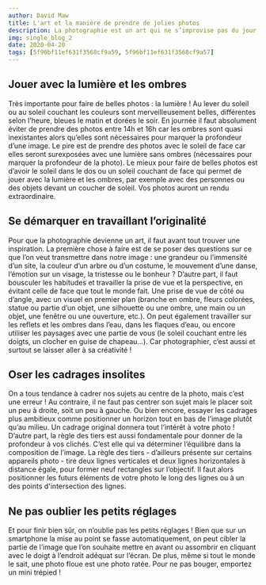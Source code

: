 ```yaml
---
author: David Maw
title: L'art et la manière de prendre de jolies photos
description: La photographie est un art qui ne s’improvise pas du jour au lendemain. Dans cet article je vous donne quelques pistes pour prendre de très jolies photos avec votre smartphone.
img: single_blog_2
date: 2020-04-20
tags: [5f96bf11ef631f3568cf9a59, 5f96bf11ef631f3568cf9a57]
---
```


<h2>Jouer avec la lumière et les ombres</h2>

Très importante pour faire de belles photos : la lumière ! Au lever du soleil ou au soleil couchant les couleurs sont merveilleusement belles, différentes selon l’heure, bleues le matin et dorées le soir. En journée il faut absolument éviter de prendre des photos entre 14h et 16h car les ombres sont quasi inexistantes alors qu’elles sont nécessaires pour marquer la profondeur d’une image. Le pire est de prendre des photos avec le soleil de face car elles seront surexposées avec une lumière sans ombres (nécessaires pour marquer la profondeur de la photo). Le mieux pour faire de belles photos est d’avoir le soleil dans le dos ou un soleil couchant de face qui permet de jouer avec la lumière et les ombres, par exemple avec des personnes ou des objets devant un coucher de soleil. Vos photos auront un rendu extraordinaire.

<h2>Se démarquer en travaillant l’originalité</h2>

Pour que la photographie devienne un art, il faut avant tout trouver une inspiration. La première chose à faire est de se poser des questions sur ce que l’on veut transmettre dans notre image : une grandeur ou l’immensité d’un site, la couleur d’un arbre ou d’un costume, le mouvement d’une danse, l’émotion sur un visage, la tristesse ou le bonheur ? D’autre part, il faut bousculer les habitudes et travailler la prise de vue et la perspective, en évitant celle de face que tout le monde fait. Une prise de vue de côté ou d’angle, avec un visuel en premier plan (branche en ombre, fleurs colorées, statue ou partie d’un objet, une silhouette ou une ombre, une main ou un objet, une fenêtre ou une ouverture, etc.). On peut également travailler sur les reflets et les ombres dans l’eau, dans les flaques d’eau, ou encore utiliser les paysages avec une partie de vous (le soleil couchant entre les doigts, un clocher en guise de chapeau…). Car photographier, c’est aussi et surtout se laisser aller à sa créativité !

<h2>Oser les cadrages insolites</h2>

On a tous tendance à cadrer nos sujets au centre de la photo, mais c’est une erreur ! Au contraire, il ne faut pas centrer son sujet mais le placer soit un peu à droite, soit un peu à gauche. Ou bien encore, essayer les cadrages plus ambitieux comme positionner un horizon tout en bas de l’image plutôt qu’au milieu. Un cadrage original donnera tout l’intérêt à votre photo ! D’autre part, la règle des tiers est aussi fondamentale pour donner de la profondeur à vos clichés. C’est elle qui va déterminer l’équilibre dans la composition de l’image. La règle des tiers - d’ailleurs présente sur certains appareils photo - tire deux lignes verticales et deux lignes horizontales à distance égale, pour former neuf rectangles sur l’objectif. Il faut alors positionner les futurs éléments de votre photo le long des lignes ou à un des points d'intersection des lignes.

<h2>Ne pas oublier les petits réglages</h2>

Et pour finir bien sûr, on n’oublie pas les petits réglages ! Bien que sur un smartphone la mise au point se fasse automatiquement, on peut cibler la partie de l’image que l’on souhaite mettre en avant ou assombrir en cliquant avec le doigt à l’endroit adéquat sur l’écran. De plus, même si tout le monde le sait, une photo floue est une photo ratée. Pour ne pas bouger, emportez un mini trépied !
